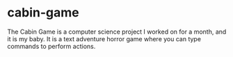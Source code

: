 # cabin-game

The Cabin Game is a computer science project I worked on for a month, and it is my baby.
It is a text adventure horror game where you can type commands to perform actions.
